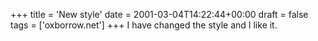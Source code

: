 +++
title = 'New style'
date = 2001-03-04T14:22:44+00:00
draft = false
tags = ['oxborrow.net']
+++
I have changed the style and I like it.